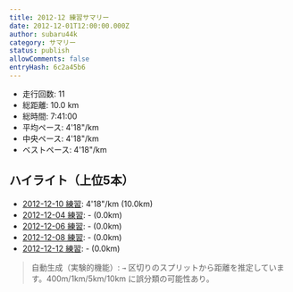 ```yaml
---
title: 2012-12 練習サマリー
date: 2012-12-01T12:00:00.000Z
author: subaru44k
category: サマリー
status: publish
allowComments: false
entryHash: 6c2a45b6
---
```

- 走行回数: 11
- 総距離: 10.0 km
- 総時間: 7:41:00
- 平均ペース: 4'18"/km
- 中央ペース: 4'18"/km
- ベストペース: 4'18"/km

## ハイライト（上位5本）
- [2012-12-10 練習](/2012-12-10-2b9db218cc07b257988760c846792253/): 4'18"/km (10.0km)
- [2012-12-04 練習](/2012-12-04-668ec518be3bbc04d202cd0c591f7266/): - (0.0km)
- [2012-12-06 練習](/2012-12-06-f498102f7e7f3fab3d029b9b70b1e54f/): - (0.0km)
- [2012-12-08 練習](/2012-12-08-a6a9efd0e05c43ea1ac95e592990f06c/): - (0.0km)
- [2012-12-12 練習](/2012-12-12-05f0f98cb51200259ede422738c39dc0/): - (0.0km)

> 自動生成（実験的機能）: `→` 区切りのスプリットから距離を推定しています。400m/1km/5km/10km に誤分類の可能性あり。
